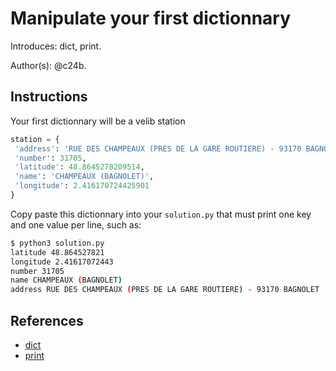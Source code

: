 # Manipulate your first dictionnary

Introduces: dict, print.

Author(s): @c24b.

## Instructions

Your first dictionnary will be a velib station

```python
station = {
 'address': 'RUE DES CHAMPEAUX (PRES DE LA GARE ROUTIERE) - 93170 BAGNOLET',
 'number': 31705,
 'latitude': 48.8645278209514,
 'name': 'CHAMPEAUX (BAGNOLET)',
 'longitude': 2.416170724425901
}
```

Copy paste this dictionnary into your `solution.py` that must print one key and one value per line, such as:

```bash
$ python3 solution.py
latitude 48.864527821
longitude 2.41617072443
number 31705
name CHAMPEAUX (BAGNOLET)
address RUE DES CHAMPEAUX (PRES DE LA GARE ROUTIERE) - 93170 BAGNOLET
```

## References
 - [dict](https://docs.python.org/3/library/stdtypes.html#mapping-types-dict)
 - [print](https://docs.python.org/3/tutorial/index.html)
